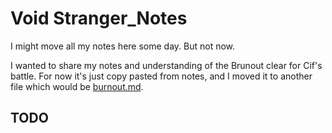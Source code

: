 # Void Stranger_Notes

I might move all my notes here some day. But not now. 

I wanted to share my notes and understanding of the Brunout clear for Cif's battle. For now it's just copy pasted from notes, and I moved it to another file which would be [burnout.md](./burnout.md).

## TODO

